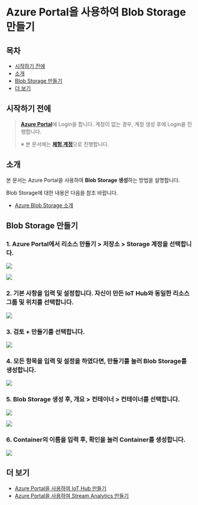 # Azure Portal을 사용하여 Blob Storage 만들기



## 목차

- [시작하기 전에](#Prerequisites)
- [소개](#Introduction)
- [Blob Storage 만들기](#Create_Blob_Storage)
- [더 보기](#Read_More)



<a name="Prerequisites"></a>
## 시작하기 전에

> [**Azure Portal**][Link-Azure-Portal]에 Login을 합니다. 계정이 없는 경우, 계정 생성 후에 Login을 진행합니다.
>
> ※ 본 문서에는 [**체험 계정**][Link-Azure-Account-Free]으로 진행합니다.



<a name="Introduction"></a>
## 소개

본 문서는 Azure Portal을 사용하여 **Blob Storage 생성**하는 방법을 설명합니다.

Blob Storage에 대한 내용은 다음을 참조 바랍니다.

- [Azure Blob Storage 소개][Link-Introduction_To_Azure_Blob_Storage]



<a name="Create_Blob_Storage"></a>
## Blob Storage 만들기

### 1. Azure Portal에서 **리소스 만들기** > **저장소** > **Storage 계정**을 선택합니다.

 ![][Link-Create_Blob_Storage_1]

 ![][Link-Create_Blob_Storage_2]

### 2. **기본 사항**을 입력 및 설정합니다. 자신이 만든 **IoT Hub와 동일한 리소스 그룹 및 위치**를 선택합니다.

 ![][Link-Create_Blob_Storage_4]

### 3. **검토 + 만들기**를 선택합니다.

 ![][Link-Create_Blob_Storage_5]

### 4. 모든 항목을 입력 및 설정을 하였다면, **만들기**를 눌러 Blob Storage를 생성합니다.

 ![][Link-Create_Blob_Storage_6]

### 5. Blob Storage 생성 후, **개요** > **컨테이너** > **컨테이너**를 선택합니다.

 ![][Link-Create_Blob_Storage_10]

 ![][Link-Create_Blob_Storage_11]

### 6. Container의 **이름**을 입력 후, **확인**을 눌러 Container를 생성합니다.

 ![][Link-Create_Blob_Storage_12]



<a name="Read_More"></a>
## 더 보기

- [Azure Portal을 사용하여 IoT Hub 만들기][Link-Create_IoT_Hub_Through_Azure_Portal]
- [Azure Portal을 사용하여 Stream Analytics 만들기][Link-Create_Stream_Analytics_Through_Azure_Portal]



[Link-Azure-Portal]: https://portal.azure.com/
[Link-Azure-Account-Free]: https://azure.microsoft.com/ko-kr/free/
[Link-Introduction_To_Azure_Blob_Storage]: https://docs.microsoft.com/ko-kr/azure/storage/blobs/storage-blobs-introduction
[Link-Create_Blob_Storage_1]: https://github.com/Wiznet/azure-iot-kr/blob/master/images/create_blob_storage_1.png
[Link-Create_Blob_Storage_2]: https://github.com/Wiznet/azure-iot-kr/blob/master/images/create_blob_storage_2.png
[Link-Create_Blob_Storage_4]: https://github.com/Wiznet/azure-iot-kr/blob/master/images/create_blob_storage_4.png
[Link-Create_Blob_Storage_5]: https://github.com/Wiznet/azure-iot-kr/blob/master/images/create_blob_storage_5.png
[Link-Create_Blob_Storage_6]: https://github.com/Wiznet/azure-iot-kr/blob/master/images/create_blob_storage_6.png
[Link-Create_Blob_Storage_10]: https://github.com/Wiznet/azure-iot-kr/blob/master/images/create_blob_storage_10.png
[Link-Create_Blob_Storage_11]: https://github.com/Wiznet/azure-iot-kr/blob/master/images/create_blob_storage_11.png
[Link-Create_Blob_Storage_12]: https://github.com/Wiznet/azure-iot-kr/blob/master/images/create_blob_storage_12.png
[Link-Create_IoT_Hub_Through_Azure_Portal]: https://docs.microsoft.com/ko-kr/azure/iot-hub/iot-hub-create-through-portal
[Link-Create_Stream_Analytics_Through_Azure_Portal]: https://github.com/Wiznet/azure-iot-kr/blob/master/docs/Azure_Cloud/create_stream_analytics_through_azure_portal.md